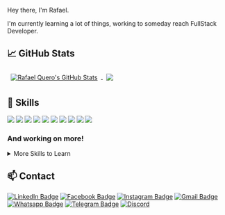 

Hey there, I'm Rafael.

I'm currently learning a lot of things, working to someday reach FullStack Developer.

## &#x1f4c8; GitHub Stats

<a href="https://github.com/rafaelkero">
	  <img align="center" style="margin:0.5rem" src="https://github-readme-stats.vercel.app/api?username=rafaelkero&show_icons=true&line_height=27&count_private=true&title_color=ffffff&text_color=c9cacc&icon_color=4AB097&bg_color=1A2B34" alt="Rafael Quero's GitHub Stats" />
</a>
<a href="https://github.com/rafaelkero">
	  <img align="center" style="margin:0.5rem" src="https://github-readme-stats.vercel.app/api/top-langs/?username=rafaelkero&title_color=ffffff&text_color=c9cacc&icon_color=4AB197&bg_color=1A2B34" />
</a>
<br>
	
## 💼 Skills

![](https://img.shields.io/badge/Tools-Photoshop-informational?style=flat&logo=Adobe-Photoshop&logoColor=white&color=4AB197)
![](https://img.shields.io/badge/Tools-Illustrator-informational?style=flat&logo=Adobe-Illustrator&logoColor=white&color=4AB197)
![](https://img.shields.io/badge/Tools-Figma-informational?style=flat&logo=Figma&logoColor=white&color=4AB197)
![](https://img.shields.io/badge/Tools-Git-informational?style=flat&logo=Git&logoColor=white&color=4AB197)
![](https://img.shields.io/badge/Tools-GitHub-informational?style=flat&logo=GitHub&logoColor=white&color=4AB197)
![](https://img.shields.io/badge/Code-HTML-informational?style=flat&logo=html5&logoColor=white&color=4AB197)
![](https://img.shields.io/badge/Tools-CSS-informational?style=flat&logo=css&logoColor=white&color=4AB197)
![](https://img.shields.io/badge/Code-JavaScript-informational?style=flat&logo=JavaScript&logoColor=white&color=4AB197)
![](https://img.shields.io/badge/Tools-JSON-informational?style=flat&logo=json&logoColor=white&color=4AB197)
![](https://img.shields.io/badge/Code-MySQL-informational?style=flat&logo=MySQL&logoColor=white&color=4AB197)
<h3>And working on more! </h3>

<details>
  
<summary>More Skills to Learn</summary>
  
<br>

![](https://img.shields.io/badge/Code-TypeScript-informational?style=flat&logo=TypeScript&logoColor=white&color=4AB197)
![](https://img.shields.io/badge/Code-React-informational?style=flat&logo=react&logoColor=white&color=4AB197)
![](https://img.shields.io/badge/Code-Angular-informational?style=flat&logo=angular&logoColor=white&color=4AB197)
![](https://img.shields.io/badge/Tools-Docker-informational?style=flat&logo=docker&logoColor=white&color=4AB197)
![](https://img.shields.io/badge/Code-Vue-informational?style=flat&logo=vue&logoColor=white&color=4AB197)
![](https://img.shields.io/badge/Code-Redux-informational?style=flat&logo=Redux&logoColor=white&color=4AB197)
![](https://img.shields.io/badge/Code-MongoDB-informational?style=flat&logo=MongoDB&logoColor=white&color=4AB197)
![](https://img.shields.io/badge/Code-CSharp-informational?style=flat&logo=c-sharp&logoColor=white&color=4AB197)
![](https://img.shields.io/badge/Code-.NET-informational?style=flat&logo=.net&logoColor=white&color=4AB197)
![](https://img.shields.io/badge/Tools-NPM-informational?style=flat&logo=npm&logoColor=white&color=4AB197)
![](https://img.shields.io/badge/Tools-Postman-informational?style=flat&logo=Postman&logoColor=white&color=4AB197)
![](https://img.shields.io/badge/Tools-GitLab-informational?style=flat&logo=GitLab&logoColor=white&color=4AB197)

</details>

## 📫 Contact

[![LinkedIn Badge](https://img.shields.io/badge/LinkedIn-Profile?style=flat&logo=linkedin&logoColor=white&color=0D76A8)](https://www.linkedin.com/in/rafaelkero/)
[![Facebook Badge](https://img.shields.io/badge/Facebook-Profile?style=flat&logo=Facebook&logoColor=white&color=035bae)](https://www.facebook.com/rafaelkero)
[![Instagram Badge](https://img.shields.io/badge/Instagram-Profile?style=flat&logo=Instagram&logoColor=white&color=f3126e)](https://www.instagram.com/rafaelkero)
[![Gmail Badge](https://img.shields.io/badge/Gmail-Profile?style=flat&logo=gmail&logoColor=white&color=e14545)](mailto=rafaelkero@gmail.com)
[![Whatsapp Badge](https://img.shields.io/badge/Whatsapp-Profile?style=flat&logo=whatsapp&logoColor=white&color=24b60a)](https://api.whatsapp.com/send?phone=5544991222999)
[![Telegram Badge](https://img.shields.io/badge/Telegram-Profile?style=flat&logo=telegram&logoColor=white&color=0D76A8)](https://t.me/highdb)
[![Discord](https://img.shields.io/badge/Discord-XAPS%233136-informational?style=flat&logo=discord&logoColor=white&color=0a82b6)]()
